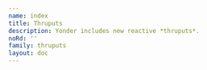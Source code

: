 ```yaml
---
name: index
title: Thruputs
description: Yonder includes new reactive *thruputs*.
noRd: ''
family: thruputs
layout: doc
---
```

